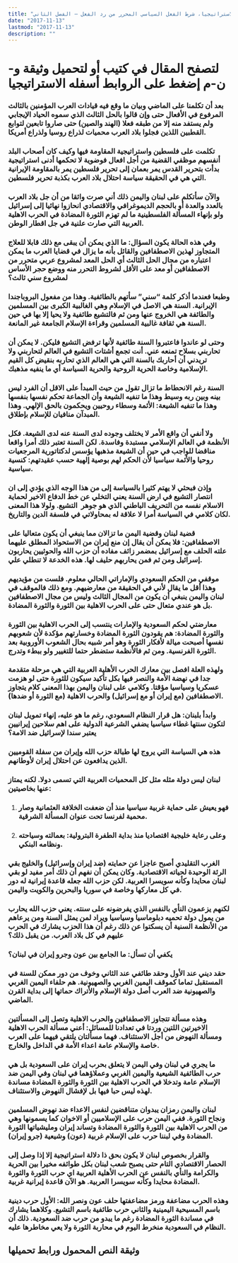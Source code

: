 ```yaml
---
title: "الاستراتيجيا، شرط الفعل السياسي المحرر من رد الفعل – الفصل الثاني"
date: "2017-11-13"
lastmod: "2017-11-13"
description: ""
---
```

# **لتصفح المقال في كتيب أو لتحميل وثيقة و-ن-م إضغط على الروابط أسفله** **الاستراتيجيا**

### بعد أن تكلمنا على الماضي وبيان ما وقع فيه قيادات العرب المؤمنين بالثالث المرفوع في الأفعال حتى وإن قالوا بالحل الثالث الذي سموه الحياد الإيجابي ولم يستفد منه إلا من طبقه فعلا (الهند والصين) حتى صاروا تابعين لتوابع القطبين اللذين فجلوا بلاد العرب محميات لذراع روسيا ولذراع أمريكا.

### تكلمت على فلسطين واستراتيجية المقاومة فيها وكيف كان أصحاب البلد أنفسهم موظفي القضية من أجل افعال فوضوية لا تحكمها أدنى استراتيجية بدأت بتحرير القدس يمر بعمان إلى تحرير فلسطين يمر بالمقاومة الإيرانية التي هي في الحقيقة سياسة احتلال بلاد العرب بكذبة تحرير فلسطين.

### والآن سأتكلم على لبنان واليمن ذلك أني صرت واثقا من أن جل بلاد العرب بالعدد والعدة أو بالحجم الديموغرافي والاقتصادي انحازوا نهائيا إلى إسرائيل ولو بإنهاء المسألة الفلسطينية ما لم تهزم الثورة المضادة في الحرب الاهلية العربية التي صارت علنية في جل اقطار الوطن.

### وفي هذه الحالة يكون السؤال: ما الذي يمكن أن يبقى مع ذلك قابلا للعلاج المتجاوز لهذين الاصطفافين والقائل بأنه ما يزال في قضايا العرب ما يمكن اعتباره من مجال الحل الثالث أي الحل المعد لمشروع عربي متحرر من الاصطفافين أو معد على الأقل لشروط التحرر منه ووضع حجر الأساس لمشروع سني ثالث؟

### وطبعا فعندما أذكر كلمة “سني” سأتهم بالطائفية. وهذا من مفعول البروباجندا الإيرانية. السنة هي الاصل في الإسلام وهي الغالبية الكبرى بين المسلمين والطائفة هي الخروج عنها ومن ثم فالتشيع طائفية ولا يحيا إلا بها في حين السنة هي ثقافة غالبية المسلمين وقراءة الإسلام الجامعة غير المانعة.

### وحتى لو عاندوا فاعتبروا السنة طائفية لأنها ترفض التشيع فليكن. لا يمكن أن تحاربني بسلاح تمنعه عني. أنت تجمع أشتات التشيع في العالم لتحاربني ولا تريدني أن أحاربك بالسنة التي هي العالم الذي تحاربه بنقيض كل القيم الإسلامية وخاصة الحرية الروحية والحرية السياسة أي ما ينفيه مذهبك.

### السنة رغم الانحطاط ما تزال تقول من حيث المبدأ على الاقل أن الفرد ليس بينه وبين ربه وسيط وهذا ما تنفيه الشيعة وأن الجماعة تحكم نفسها بنفسها وهذا ما تنفيه الشيعة: الأئمة وسطاء روحيين ويحكمون بالحق الإلهي. وهذا المبدآن منافيان للإسلام بإطلاق.

### ولا أنفي أن واقع الأمر لا يختلف وجوده لدى السنة عنه لدى الشيعة. فكل الأنظمة في العالم الإسلامي مستبدة وفاسدة. لكن السنة تعتبر ذلك أمرا واقعا مناقضا للواجب في حين أن الشيعة مذهبها يؤسس لدكتاتورية المرجعيات روحيا والأئمة سياسيا لأن الحكم لهم بوصية إلهية حسب عقيدتهم: كنسية سياسية.

### وإذن فبحثي لا يهتم كثيرا بالسياسة إلى من هذا الوجه الذي يؤدي إلى ان انتصار التشيع في ارض السنة يعني التخلي عن خط الدفاع الاخير لحماية الاسلام نفسه من التحريف الباطني الذي هو جوهر  التشيع. ولولا هذا المعنى لكان كلامي في السياسة أمرا لا علاقة له بمحاولاتي في فلسفة الدين والتاريخ.

### قضية لبنان وقضية اليمن ما تزالان مما ينبغي أن يكون متعاليا على الاصطفافين: فلا يمكن أن يقال إن منع إيران من الاستحواذ المطلق عليهما علته الحلف مع إسرائيل بمضمر زائف مفاده أن حزب الله والحوثيين يحاربون إسرائيل ومن ثم فمن يحاربهم حليف لها. هذه الخدعة لا تنطلي علي.

### موقفي من الحكم السعودي والإماراتي الحالي معلوم. فلست من مؤيديهم وهذا أقل ما يقال لأني في الحقيقة من معارضيهم. ومع ذلك فالموقف في لبنان واليمن ينبغي أن يكون من المجال الثالث وليس من مجال الاصطفافين بل هو عندي متعال حتى على الحرب الاهلية بين الثورة والثورة المضادة.

### معارضتي لحكم السعودية والإمارات ينتسب إلى الحرب الاهلية بين الثورة والثورة المضادة: هم يقودون الثورة المضادة وخسارتهم مؤكدة لأن شعوبهم نفسها أصبحت ميالة لأفكار الثورة وهو أمر شبيه بحال الشعوب الأوروبية بعد الثورة الفرنسية. ومن ثم فالأنظمة ستضطر حتما للتغيير ولو ببطء وتدرج.

### ولهذه العلة افصل بين معارك الحرب الأهلية العربية التي هي مرحلة متقدمة جدا في نهضة الأمة والنصر فيها بكل تأكيد سيكون للثورة حتى لو هزمت عسكريا وسياسيا مؤقتا. وكلامي على لبنان واليمن بهذا المعنى كلام يتجاوز الاصطفافين (مع إيران أو مع إسرائيل) والحرب الاهلية (مع الثورة أو ضدها).

### وابدأ بلبنان: هل قرار النظام السعودي، رغم ما هو عليه، إنهاء تمويل لبنان لتكون سنتها غطاء سياسيا يضفي الشرعية الدولية على اهم سلاحين إيرانيين يعتبر سندا لإسرائيل ضد الامة؟

### هذه هي السياسة التي يروج لها طبالة حزب الله وإيران من سفلة القوميين الذين يدافعون عن احتلال إيران لأوطانهم.

### لبنان ليس دولة مثله مثل كل المحميات العربية التي تسمى دولا. لكنه يمتاز عنها بخاصيتين:

1. ### فهو يعيش على حماية غربية سياسيا منذ أن ضعفت الخلافة العثمانية وصار محمية لفرنسا تحت عنوان المسألة الشرقية.
2. ### وعلى رعاية خليجية اقتصاديا منذ بداية الطفرة البترولية: بعمالته وسياحته ونظامه البنكي.

### الغرب التقليدي أصبح عاجزا عن حمايته (ضد إيران وإسرائيل) والخليج بقي الرئة الوحيدة لحياته الاقتصادية. وكان يمكن أن نفهم أن ذلك أمر مفيد لو بقي لبنان محايدا وكأنه سويسرا العربية. لكن حزب الله جعله قاعدة إيرانية له دور في كل معاركها وخاصة في سوريا والبحرين والكويت واليمن.

### لكنهم يزعمون النأي بالنفس الذي يفرضونه على سنته. يعني حزب الله يحارب من يمول دولة تحميه دبلوماسيا وسياسيا ويراد لمن يمثل السنة ومن يرعاهم من الأنظمة السنية أن يسكتوا عن ذلك رغم أن هذا الحزب يشارك في الحرب عليهم في كل بلاد العرب. من يقبل ذلك؟

### يكفي أن تسأل: ما الجامع بين عون وجرو إيران في لبنان؟

### حقد ديني عند الأول وحقد طائفي عند الثاني وخوف من دور ممكن للسنة في المستقبل تماما كموقف اليمين الغربي والصهيونية. هم حلفاء اليمين الغربي والصهيونية ضد العرب أصل دولة الإسلام والأتراك حماتها إلى بداية القرن الماضي.

### وهذه مسألة تتجاوز الاصطفافين والحرب الاهلية وتصل إلى المسألتين الاخيرتين اللتين وردتا في تعدادنا للمسائل: أعني مسألة الحرب الاهلية ومسألة النهوض من أجل الاستئناف. فهما مسألتان يلتقي فيهما على العرب خاصة والإسلام عامة اعداء الأمة في الداخل والخارج.

### ما يجري في لبنان وفي اليمن لا يتعلق بحرب إيران على السعودية بل هي حرب الطائفية الشيعية واليمين الغربي وعملاؤهما في لبنان وفي اليمن ضد الإسلام عامة وتدخلا في الحرب الاهلية بين الثورة والثورة المضادة مساندة لهذه ليس حبا فيها بل لإفشال النهوض والاستئناف.

### لبنان واليمن رمزان يبدوان متناقضين لنفس الاعداء ضد نهوض المسلمين ونجاح الثورة. ففي اليمن حرب على الإسلاميين أو الاخوان كما يسمونها وهي من الحرب الاهلية بين الثورة والثورة المضادة وتساند إيران ومليشياتها الثورة المضادة وفي لبننا حرب على الإسلام غربية (عون) وشيعية (جرو إيران).

### والقرار بخصوص لبنان لا يكون بحق ذا دلالة استراتيجية إلا إذا وصل إلى الحصار الاقتصادي التام حتى يصبح شعب لبنان بكل طوائفه مخيرا بين الحرية والكرامة والنأي بالنفس عن الحرب الأهلية العربية اي حرب الثورة والثورة المضادة محايدا وكأنه سويسرا العربية. هو الآن قاعدة إيرانية غربية.

### وهذه الحرب مضاعفة ورمز مضاعفتها حلف عون ونصر الله: الأول حرب دينية باسم المسيحية اليمينية والثاني حرب طائفية باسم التشيع. وكلاهما يشارك في مساندة الثورة المضادة رغم ما يبدو من حرب ضد السعودية. ذلك أن النظام في السعودية منخرط اليوم في محاربة الثورة ولا يعي مخاطرها عليه.

## وثيقة النص المحمول ورابط تحميلها

###